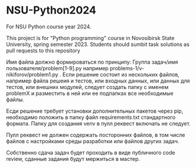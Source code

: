 # NSU-Python2024
For NSU Python course year 2024.

This project is for "Python programming" course in Novosibirsk State University, spring semester 2023. Students should sumbit task solutions as pull requests to this repository

Имя файла должно формироваться по принципу: Группа задач/имя пользователя/problem[1-9].py например problems-1/v-nikiforov/problem1.py .  Если решение состоит из нескольких файлов, например файла решеия и тестов, 
или входных данных, или данных для тестов, или внешних модулей, следует создать папку с именем problemX и разместить в ней или ее подпапках все необходимые файлы.  

Есди решение требует установки дополнительных пакетов через pip, необходимо положить в папку файл requirements.txt стандартного формата.  Папку для создания venv в пулл реквест включать не следует.

Пулл реквест не должен содержать посторонних файлов, в том числе файлов с настройками среды разработки или файлов других задач.

Собственно сдача задач будет проходить в виде публичного code review, сданные задания будут мержиться в мастер.
